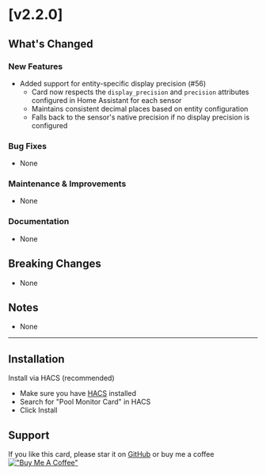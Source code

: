 # [v2.2.0]

## What's Changed

### New Features

- Added support for entity-specific display precision (#56)
  - Card now respects the `display_precision` and `precision` attributes configured in Home Assistant for each sensor
  - Maintains consistent decimal places based on entity configuration
  - Falls back to the sensor's native precision if no display precision is configured

### Bug Fixes

- None

### Maintenance & Improvements

- None

### Documentation

- None

## Breaking Changes

- None

## Notes

- None

---

## Installation

Install via HACS (recommended)

   - Make sure you have [HACS](https://hacs.xyz) installed
   - Search for "Pool Monitor Card" in HACS
   - Click Install

## Support

If you like this card, please star it on [GitHub][github-link] or buy me a coffee [!["Buy Me A Coffee"](https://www.buymeacoffee.com/assets/img/custom_images/orange_img.png)](https://www.buymeacoffee.com/wilsto)

[github-link]: https://github.com/wilsto/pool-monitor-card
